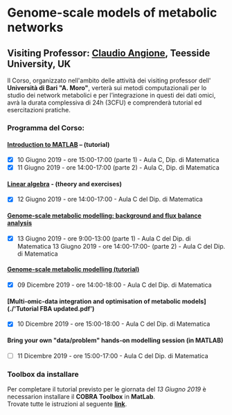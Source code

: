 # Genome-scale models of metabolic networks
## Visiting Professor: [**Claudio Angione**](https://www.scm.tees.ac.uk/c.angione/), Teesside University, UK

Il Corso, organizzato nell'ambito delle attività dei visiting professor dell' **Università di Bari "A. Moro"**, verterà sui metodi computazionali per lo studio dei network metabolici e per l’integrazione in questi dei dati omici, avrà la durata complessiva di 24h (3CFU) e comprenderà tutorial ed esercitazioni pratiche.

### Programma del Corso:
#### [Introduction to MATLAB](readme_data/matlab_tutorial.pdf) – (tutorial)
- [X] 10 Giugno 2019 - ore 15:00-17:00 (parte 1) - Aula C, Dip. di Matematica  
- [X] 11 Giugno 2019 - ore 14:00-17:00 (parte 2) - Aula C, Dip. di Matematica
#### [Linear algebra](readme_data/linear&#32;algebra.pdf) - (theory and exercises)
- [X] 12 Giugno 2019 - ore 14:00-17:00 - Aula C del Dip. di Matematica
#### [Genome-scale metabolic modelling: background and flux balance analysis](readme_data/FBA&#32;basic&#32;theory&#32;and&#32;example.pdf)
- [X] 13 Giugno 2019 - ore 9:00-13:00 (parte 1) - Aula C del Dip. di Matematica 13 Giugno 2019 - ore 14:00-17:00- (parte 2) - Aula C del Dip. di Matematica
#### [Genome-scale metabolic modelling (tutorial)](./FBA_data/)
- [X] 09 Dicembre 2019 - ore 14:00-18:00 - Aula C del Dip. di Matematica
#### [Multi-omic-data integration and optimisation of metabolic models](./'Tutorial FBA updated.pdf')
- [X] 10 Dicembre 2019 - ore 15:00-18:00 - Aula C del Dip. di Matematica
#### Bring your own "data/problem" hands-on modelling session (in MATLAB)
- [ ] 11 Dicembre 2019 - ore 15:00-17:00 - Aula C del Dip. di Matematica


### Toolbox da installare
Per completare il tutorial previsto per le giornata del *13 Giugno 2019* è necessarion installare il **COBRA Toolbox** in **MatLab**.  
Trovate tutte le istruzioni al seguente [**link**](https://opencobra.github.io/cobratoolbox/stable/installation.html).
